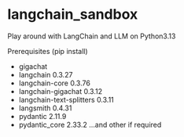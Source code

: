 # langchain_sandbox
Play around with LangChain and LLM on Python3.13

Prerequisites (pip install)
- gigachat
- langchain                0.3.27
- langchain-core           0.3.76
- langchain-gigachat       0.3.12
- langchain-text-splitters 0.3.11
- langsmith                0.4.31
- pydantic                 2.11.9
- pydantic_core            2.33.2
...and other if required
